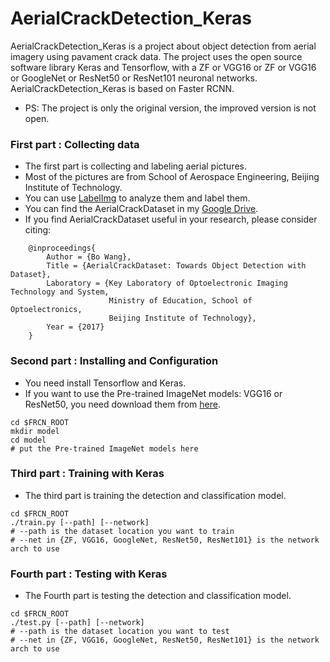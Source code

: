 # AerialCrackDetection_Keras
AerialCrackDetection_Keras is a project about object detection from aerial imagery using pavament crack data. The project uses the open source software library Keras and Tensorflow, with a ZF or VGG16 or ZF or VGG16 or GoogleNet or ResNet50 or ResNet101 neuronal networks. AerialCrackDetection_Keras is based on Faster RCNN.
 - PS: The project is only the original version, the improved version is not open.

### First part : Collecting data

 - The first part is collecting and labeling aerial pictures. 
 - Most of the pictures are from School of Aerospace Engineering, Beijing Institute of Technology. 
 - You can use [LabelImg](https://github.com/tzutalin/labelImg) to analyze them and label them. 
 - You can find the AerialCrackDataset in my [Google Drive](https://drive.google.com/open?id=0B2gdFlquH6TORGo4azgySjlfODA).
 - If you find AerialCrackDataset useful in your research, please consider citing:
```
    @inproceedings{
        Author = {Bo Wang},
        Title = {AerialCrackDataset: Towards Object Detection with Dataset},
        Laboratory = {Key Laboratory of Optoelectronic Imaging Technology and System, 
                      Ministry of Education, School of Optoelectronics, 
                      Beijing Institute of Technology},
        Year = {2017}
    }
```

### Second part : Installing and Configuration

 - You need install Tensorflow and Keras. 
 - If you want to use the Pre-trained ImageNet models: VGG16 or ResNet50, you need download them from [here](https://github.com/fchollet/deep-learning-models/releases).
```
cd $FRCN_ROOT
mkdir model
cd model
# put the Pre-trained ImageNet models here
```

### Third part : Training with Keras

 - The third part is training the detection and classification model.
```
cd $FRCN_ROOT
./train.py [--path] [--network]
# --path is the dataset location you want to train
# --net in {ZF, VGG16, GoogleNet, ResNet50, ResNet101} is the network arch to use
```

### Fourth part : Testing with Keras

 - The Fourth part is testing the detection and classification model.
```
cd $FRCN_ROOT
./test.py [--path] [--network]
# --path is the dataset location you want to test
# --net in {ZF, VGG16, GoogleNet, ResNet50, ResNet101} is the network arch to use
```
